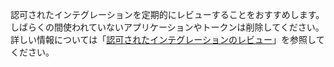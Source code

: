 認可されたインテグレーションを定期的にレビューすることをおすすめします。 しばらくの間使われていないアプリケーションやトークンは削除してください。 詳しい情報については「[認可されたインテグレーションのレビュー](/articles/reviewing-your-authorized-integrations)」を参照してください。
